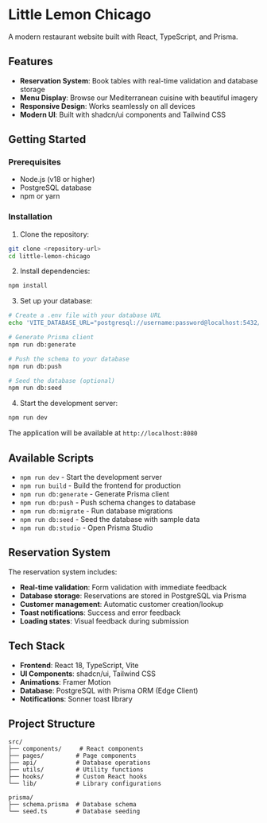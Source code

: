 # Little Lemon Chicago


A modern restaurant website built with React, TypeScript, and Prisma.

## Features

- **Reservation System**: Book tables with real-time validation and database storage
- **Menu Display**: Browse our Mediterranean cuisine with beautiful imagery
- **Responsive Design**: Works seamlessly on all devices
- **Modern UI**: Built with shadcn/ui components and Tailwind CSS

## Getting Started

### Prerequisites

- Node.js (v18 or higher)
- PostgreSQL database
- npm or yarn

### Installation

1. Clone the repository:
```bash
git clone <repository-url>
cd little-lemon-chicago
```

2. Install dependencies:
```bash
npm install
```

3. Set up your database:
```bash
# Create a .env file with your database URL
echo 'VITE_DATABASE_URL="postgresql://username:password@localhost:5432/little_lemon"' > .env

# Generate Prisma client
npm run db:generate

# Push the schema to your database
npm run db:push

# Seed the database (optional)
npm run db:seed
```

4. Start the development server:
```bash
npm run dev
```

The application will be available at `http://localhost:8080`

## Available Scripts

- `npm run dev` - Start the development server
- `npm run build` - Build the frontend for production
- `npm run db:generate` - Generate Prisma client
- `npm run db:push` - Push schema changes to database
- `npm run db:migrate` - Run database migrations
- `npm run db:seed` - Seed the database with sample data
- `npm run db:studio` - Open Prisma Studio

## Reservation System

The reservation system includes:

- **Real-time validation**: Form validation with immediate feedback
- **Database storage**: Reservations are stored in PostgreSQL via Prisma
- **Customer management**: Automatic customer creation/lookup
- **Toast notifications**: Success and error feedback
- **Loading states**: Visual feedback during submission

## Tech Stack

- **Frontend**: React 18, TypeScript, Vite
- **UI Components**: shadcn/ui, Tailwind CSS
- **Animations**: Framer Motion
- **Database**: PostgreSQL with Prisma ORM (Edge Client)
- **Notifications**: Sonner toast library

## Project Structure

```
src/
├── components/     # React components
├── pages/         # Page components
├── api/           # Database operations
├── utils/         # Utility functions
├── hooks/         # Custom React hooks
└── lib/           # Library configurations

prisma/
├── schema.prisma  # Database schema
└── seed.ts        # Database seeding
```